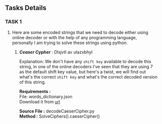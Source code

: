 ## Tasks Details

### TASK 1

1. Here are some encoded strings that we need to decode either using online decoder or with the help of any programming language, personally I am trying to solve these strings using python.

	1. ***Ceaser Cypher*** : Dlsjvtl av ulazxbhyl
		
		Explanation: We don't have any `shift key` available to decode this string, in one of the online decoders I've seen that they are using 7 as the default shift key value, but here's a twist, we will find out what's the correct `shift key` and what's the correct decoded version of this string. 

		**Requirements :**  
		File: words_dictionary.json  
		Download it from [url](https://raw.githubusercontent.com/dwyl/english-words/master/words_dictionary.json)
		
		**Source File :** decodeCaeserCipher.py  
        	**Method :** SolveCiphers().caeserCipher()
